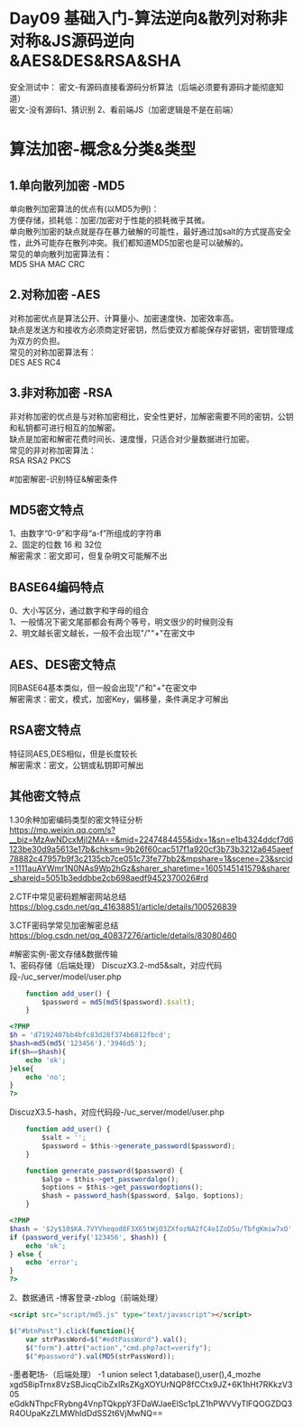 Day09 基础入门-算法逆向&散列对称非对称&JS源码逆向&AES&DES&RSA&SHA
=
安全测试中：
密文-有源码直接看源码分析算法（后端必须要有源码才能彻底知道）  
密文-没有源码1、猜识别 2、看前端JS（加密逻辑是不是在前端）  

# 算法加密-概念&分类&类型  

1.单向散列加密 -MD5 
-
单向散列加密算法的优点有(以MD5为例)：  
方便存储，损耗低：加密/加密对于性能的损耗微乎其微。  
单向散列加密的缺点就是存在暴力破解的可能性，最好通过加salt的方式提高安全性，此外可能存在散列冲突。我们都知道MD5加密也是可以破解的。  
常见的单向散列加密算法有：  
MD5 SHA MAC CRC  

2.对称加密 -AES
-
对称加密优点是算法公开、计算量小、加密速度快、加密效率高。  
缺点是发送方和接收方必须商定好密钥，然后使双方都能保存好密钥，密钥管理成为双方的负担。  
常见的对称加密算法有：  
DES AES RC4  

3.非对称加密 -RSA
-
非对称加密的优点是与对称加密相比，安全性更好，加解密需要不同的密钥，公钥和私钥都可进行相互的加解密。    
缺点是加密和解密花费时间长、速度慢，只适合对少量数据进行加密。  
常见的非对称加密算法：  
RSA RSA2 PKCS  

#加密解密-识别特征&解密条件  

MD5密文特点
-
1、由数字“0-9”和字母“a-f”所组成的字符串  
2、固定的位数 16 和 32位  
解密需求：密文即可，但复杂明文可能解不出  

BASE64编码特点
-
0、大小写区分，通过数字和字母的组合  
1、一般情况下密文尾部都会有两个等号，明文很少的时候则没有  
2、明文越长密文越长，一般不会出现"/""+"在密文中  

AES、DES密文特点
-
同BASE64基本类似，但一般会出现"/"和"+"在密文中  
解密需求：密文，模式，加密Key，偏移量，条件满足才可解出  

RSA密文特点
-  
特征同AES,DES相似，但是长度较长  
解密需求：密文，公钥或私钥即可解出  

其他密文特点
-
1.30余种加密编码类型的密文特征分析  
https://mp.weixin.qq.com/s?__biz=MzAwNDcxMjI2MA==&mid=2247484455&idx=1&sn=e1b4324ddcf7d6123be30d9a5613e17b&chksm=9b26f60cac517f1a920cf3b73b3212a645aeef78882c47957b9f3c2135cb7ce051c73fe77bb2&mpshare=1&scene=23&srcid=1111auAYWmr1N0NAs9Wp2hGz&sharer_sharetime=1605145141579&sharer_shareid=5051b3eddbbe2cb698aedf9452370026#rd

2.CTF中常见密码题解密网站总结  
https://blog.csdn.net/qq_41638851/article/details/100526839

3.CTF密码学常见加密解密总结  
https://blog.csdn.net/qq_40837276/article/details/83080460

#解密实例-密文存储&数据传输  
1、密码存储（后端处理） 
DiscuzX3.2-md5&salt，对应代码段-/uc_server/model/user.php  
```js
	function add_user() {
		$password = md5(md5($password).$salt);
    }
```
```php
<?PHP
$h = 'd7192407bb4bfc83d28f374b6812fbcd';
$hash=md5(md5('123456').'3946d5');
if($h==$hash){
	echo 'ok';
}else{
	echo 'no';
}
?>
```
DiscuzX3.5-hash，对应代码段-/uc_server/model/user.php
```js
	function add_user() {
		$salt = '';
		$password = $this->generate_password($password);
    }

	function generate_password($password) {
		$algo = $this->get_passwordalgo();
		$options = $this->get_passwordoptions();
		$hash = password_hash($password, $algo, $options);
	}
```
```php
<?PHP
$hash = '$2y$10$KA.7VYVheqod8F3X65tWjO3ZXfozNA2fC4oIZoDSu/TbfgKmiw7xO';
if (password_verify('123456', $hash)) {
    echo 'ok';
} else {
    echo 'error';
}
?>
```
2、数据通讯
-博客登录-zblog（前端处理）
```html
<script src="script/md5.js" type="text/javascript"></script>
```
```js
$("#btnPost").click(function(){
    var strPassWord=$("#edtPassWord").val();
    $("form").attr("action","cmd.php?act=verify");
    $("#password").val(MD5(strPassWord));
```
-墨者靶场-（后端处理）
-1 union select 1,database(),user(),4_mozhe
xgd58ipTrnx8VzSBJicqCibZxIRsZKgXOYUrNQP8fCCtx9JZ+6K1hHt7RKkzV305
eGdkNThpcFRybng4VnpTQkppY3FDaWJaeElSc1pLZ1hPWVVyTlFQOGZDQ3R4OUpaKzZLMWhIdDdSS2t6VjMwNQ==
